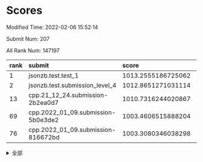 # Scores

Modified Time: 2022-02-06 15:52:14

Submit Num: 207

All Rank Num: 147197

| rank |               submit               |       score        |       sigma        | pk_num |
| :--- | :--------------------------------- | :----------------- | :----------------- | :----- |
| 1    | jsonzb.test.test_1                 | 1013.2555186725062 | 0.8051276514162201 | 2850   |
| 2    | jsonzb.test.submission_level_4     | 1012.8651271031114 | 0.7895554334961444 | 2848   |
| 13   | cpp.21_12_24.submission-2b2ea0d7   | 1010.7316244020867 | 0.7506332128014337 | 2849   |
| 69   | cpp.2022_01_09.submission-5b0e3de2 | 1003.4606515888204 | 0.7186658001992535 | 2841   |
| 76   | cpp.2022_01_09.submission-816672bd | 1003.3080346038298 | 0.7009151628023379 | 2844   |


<details>
<summary>全部</summary>

| rank |                 submit                 |       score        |       sigma        | pk_num |
| :--- | :------------------------------------- | :----------------- | :----------------- | :----- |
| 1    | jsonzb.test.test_1                     | 1013.2555186725062 | 0.8051276514162201 | 2850   |
| 2    | jsonzb.test.submission_level_4         | 1012.8651271031114 | 0.7895554334961444 | 2848   |
| 3    | gobigger.level_3.submission_level_3_8  | 1012.0424220928714 | 0.779848558872188  | 2839   |
| 4    | gobigger.level_3.submission_level_3_13 | 1011.5883540918976 | 0.7785331799456942 | 2840   |
| 5    | gobigger.level_3.submission_level_3_35 | 1011.3289458043337 | 0.7639486801218455 | 2846   |
| 6    | gobigger.level_3.submission_level_3_5  | 1011.1719152958402 | 0.7891502074064711 | 2845   |
| 7    | gobigger.level_3.submission_level_3_45 | 1011.0710348575469 | 0.7732099184487979 | 2838   |
| 8    | gobigger.level_3.submission_level_3_2  | 1011.0002999524683 | 0.74630243990219   | 2845   |
| 9    | gobigger.level_3.submission_level_3_6  | 1010.9823766255386 | 0.7581591008860156 | 2842   |
| 10   | gobigger.level_3.submission_level_3_46 | 1010.809154366816  | 0.7779198180862745 | 2843   |
| 11   | gobigger.level_3.submission_level_3_25 | 1010.8038600447254 | 0.7693134950867673 | 2846   |
| 12   | gobigger.level_3.submission_level_3_43 | 1010.7696922136388 | 0.7738639088033986 | 2845   |
| 13   | cpp.21_12_24.submission-2b2ea0d7       | 1010.7316244020867 | 0.7506332128014337 | 2849   |
| 14   | gobigger.level_3.submission_level_3_30 | 1010.7035109271761 | 0.792717382443759  | 2850   |
| 15   | gobigger.level_3.submission_level_3_36 | 1010.6636334268793 | 0.7968290957293224 | 2851   |
| 16   | gobigger.level_3.submission_level_3_19 | 1010.6229658123873 | 0.7747811377805031 | 2848   |
| 17   | gobigger.level_3.submission_level_3_49 | 1010.5356045089281 | 0.7658146068583891 | 2839   |
| 18   | gobigger.level_3.submission_level_3_22 | 1010.3994647664194 | 0.7521721531270499 | 2843   |
| 19   | gobigger.level_3.submission_level_3_12 | 1010.3174706206061 | 0.7608201927028275 | 2838   |
| 20   | gobigger.level_3.submission_level_3_40 | 1010.3133789275545 | 0.7732875834834091 | 2844   |
| 21   | gobigger.level_3.submission_level_3_38 | 1010.283388505867  | 0.7527966120304962 | 2843   |
| 22   | gobigger.level_3.submission_level_3_3  | 1010.212128673192  | 0.7529369772702955 | 2843   |
| 23   | gobigger.level_3.submission_level_3_1  | 1010.1885731832976 | 0.7546101958923517 | 2838   |
| 24   | gobigger.level_3.submission_level_3_44 | 1010.172732640273  | 0.7516416073155553 | 2843   |
| 25   | gobigger.level_3.submission_level_3_17 | 1010.154934904942  | 0.7677377607008969 | 2845   |
| 26   | gobigger.level_3.submission_level_3_37 | 1010.1303505629405 | 0.7621656115575441 | 2850   |
| 27   | gobigger.level_3.submission_level_3_33 | 1010.0439805671668 | 0.7527245254131932 | 2844   |
| 28   | gobigger.level_3.submission_level_3_21 | 1009.764473601425  | 0.7701655891514624 | 2845   |
| 29   | gobigger.level_3.submission_level_3_48 | 1009.7524509997642 | 0.7739916214254366 | 2844   |
| 30   | gobigger.level_3.submission_level_3_23 | 1009.7366892627142 | 0.7615116286594887 | 2842   |
| 31   | gobigger.level_3.submission_level_3_7  | 1009.732826731186  | 0.7643021853768204 | 2847   |
| 32   | gobigger.level_3.submission_level_3_0  | 1009.693479176734  | 0.7628469745198043 | 2842   |
| 33   | gobigger.level_3.submission_level_3_11 | 1009.5813727536462 | 0.7497588547925157 | 2839   |
| 34   | gobigger.level_3.submission_level_3_47 | 1009.5108522718778 | 0.7556645799688316 | 2843   |
| 35   | gobigger.level_3.submission_level_3_16 | 1009.4641960941335 | 0.7411433909251838 | 2844   |
| 36   | gobigger.level_3.submission_level_3_29 | 1009.4225467595819 | 0.772045089267421  | 2842   |
| 37   | gobigger.level_3.submission_level_3_39 | 1009.4192015307497 | 0.7393533542163365 | 2838   |
| 38   | gobigger.level_3.submission_level_3_34 | 1009.4173677231305 | 0.754528948928042  | 2843   |
| 39   | gobigger.level_3.submission_level_3_15 | 1009.3499521801161 | 0.7464558505875105 | 2841   |
| 40   | gobigger.level_3.submission_level_3_32 | 1009.3341151896885 | 0.7514963474527161 | 2842   |
| 41   | gobigger.level_3.submission_level_3_31 | 1009.328395441496  | 0.7657245645022493 | 2847   |
| 42   | gobigger.level_3.submission_level_3_4  | 1009.3235339939904 | 0.7401477240740665 | 2850   |
| 43   | gobigger.level_3.submission_level_3_42 | 1009.28585136637   | 0.7611779894736735 | 2840   |
| 44   | gobigger.level_3.submission_level_3_9  | 1009.2631438282027 | 0.7444098077450652 | 2846   |
| 45   | gobigger.level_3.submission_level_3_41 | 1009.2282165082898 | 0.7465565222600319 | 2845   |
| 46   | gobigger.level_3.submission_level_3_28 | 1009.1942625786778 | 0.760232321452947  | 2844   |
| 47   | gobigger.level_3.submission_level_3_27 | 1009.1722071117507 | 0.7511527452872138 | 2846   |
| 48   | gobigger.level_3.submission_level_3_24 | 1009.1233230060989 | 0.7569081258616914 | 2848   |
| 49   | gobigger.level_3.submission_level_3_10 | 1008.8524196800647 | 0.7363263364511154 | 2845   |
| 50   | gobigger.level_3.submission_level_3_18 | 1008.8433593410833 | 0.7437401704914265 | 2845   |
| 51   | gobigger.level_3.submission_level_3_14 | 1008.7480246875917 | 0.7601831505337981 | 2845   |
| 52   | gobigger.level_3.submission_level_3_26 | 1008.7312306289708 | 0.7291261487869197 | 2845   |
| 53   | gobigger.level_3.submission_level_3_20 | 1008.0701241565729 | 0.762114957400588  | 2840   |
| 54   | gobigger.level_1.submission_level_1_11 | 1005.5363008052152 | 0.7309488754937561 | 2842   |
| 55   | gobigger.level_1.submission_level_1_9  | 1004.487733246339  | 0.7063521503177367 | 2846   |
| 56   | gobigger.level_1.submission_level_1_34 | 1004.4516265513851 | 0.721325811068385  | 2841   |
| 57   | gobigger.level_1.submission_level_1_22 | 1004.2295176078304 | 0.734143165397253  | 2840   |
| 58   | gobigger.level_1.submission_level_1_43 | 1004.1371110895226 | 0.7283933404335814 | 2846   |
| 59   | gobigger.level_1.submission_level_1_29 | 1004.0858383725762 | 0.7193985467293693 | 2846   |
| 60   | gobigger.level_1.submission_level_1_39 | 1003.9492366307197 | 0.7268431993020111 | 2841   |
| 61   | gobigger.level_1.submission_level_1_21 | 1003.9011735431656 | 0.7228865308026519 | 2848   |
| 62   | gobigger.level_1.submission_level_1_33 | 1003.7057572330566 | 0.7256792388117947 | 2844   |
| 63   | gobigger.level_1.submission_level_1_17 | 1003.6876544984972 | 0.716042563753206  | 2843   |
| 64   | gobigger.level_1.submission_level_1_6  | 1003.6743162171944 | 0.7267078078991341 | 2843   |
| 65   | gobigger.level_1.submission_level_1_15 | 1003.5858371190969 | 0.713447823076497  | 2848   |
| 66   | gobigger.level_1.submission_level_1_5  | 1003.5714430226675 | 0.7181797337873491 | 2844   |
| 67   | gobigger.level_1.submission_level_1_25 | 1003.5660422945874 | 0.7183050728967713 | 2843   |
| 68   | gobigger.level_1.submission_level_1_14 | 1003.5415558858939 | 0.71711411199726   | 2840   |
| 69   | cpp.2022_01_09.submission-5b0e3de2     | 1003.4606515888204 | 0.7186658001992535 | 2841   |
| 70   | gobigger.level_1.submission_level_1_3  | 1003.3971520212142 | 0.7142613778599451 | 2843   |
| 71   | gobigger.level_1.submission_level_1_31 | 1003.3810690440738 | 0.7217907451539133 | 2844   |
| 72   | gobigger.level_1.submission_level_1_0  | 1003.3783809197263 | 0.707482020187283  | 2848   |
| 73   | gobigger.level_1.submission_level_1_26 | 1003.3650298526846 | 0.7217309967391295 | 2843   |
| 74   | gobigger.level_1.submission_level_1_23 | 1003.3420302602731 | 0.7138081589155018 | 2843   |
| 75   | gobigger.level_1.submission_level_1_44 | 1003.3348557749961 | 0.7172148846571414 | 2847   |
| 76   | cpp.2022_01_09.submission-816672bd     | 1003.3080346038298 | 0.7009151628023379 | 2844   |
| 77   | gobigger.level_1.submission_level_1_19 | 1003.2811423168814 | 0.72373458456012   | 2842   |
| 78   | gobigger.level_1.submission_level_1_28 | 1003.2692752385229 | 0.7099839357713115 | 2848   |
| 79   | gobigger.level_1.submission_level_1_12 | 1003.2595494163513 | 0.7201839386376155 | 2847   |
| 80   | gobigger.level_1.submission_level_1_41 | 1003.215911836508  | 0.7203709219136973 | 2842   |
| 81   | gobigger.level_1.submission_level_1_1  | 1003.1912882865183 | 0.7218253343188341 | 2849   |
| 82   | gobigger.level_1.submission_level_1_46 | 1003.1530798483221 | 0.7102931931820453 | 2840   |
| 83   | gobigger.level_1.submission_level_1_7  | 1003.1518459965805 | 0.715619645818849  | 2847   |
| 84   | gobigger.level_1.submission_level_1_10 | 1003.1477636841141 | 0.7121809140062603 | 2845   |
| 85   | gobigger.level_1.submission_level_1_47 | 1003.1355620410034 | 0.7181838998229361 | 2846   |
| 86   | gobigger.level_1.submission_level_1_42 | 1003.1136500319499 | 0.7105547926671317 | 2840   |
| 87   | gobigger.level_1.submission_level_1_18 | 1003.0643896420008 | 0.7058554803325638 | 2843   |
| 88   | gobigger.level_1.submission_level_1_24 | 1003.0347951038885 | 0.7142639081682931 | 2844   |
| 89   | gobigger.level_1.submission_level_1_2  | 1002.9163427957479 | 0.7081007957454618 | 2846   |
| 90   | gobigger.level_1.submission_level_1_40 | 1002.8717065732283 | 0.7150776890881579 | 2846   |
| 91   | gobigger.level_1.submission_level_1_16 | 1002.8469193759265 | 0.7130968532926332 | 2843   |
| 92   | gobigger.level_1.submission_level_1_49 | 1002.7929941490856 | 0.7087645115613811 | 2846   |
| 93   | gobigger.level_1.submission_level_1_36 | 1002.6507803385621 | 0.7134142548912985 | 2843   |
| 94   | gobigger.level_1.submission_level_1_8  | 1002.6359552815247 | 0.7082109020507893 | 2842   |
| 95   | gobigger.level_1.submission_level_1_38 | 1002.6070942942348 | 0.7076797251139534 | 2840   |
| 96   | gobigger.level_1.submission_level_1_27 | 1002.5718710259113 | 0.7173922057482466 | 2845   |
| 97   | gobigger.level_1.submission_level_1_32 | 1002.4890425918742 | 0.7066696798149907 | 2849   |
| 98   | gobigger.level_1.submission_level_1_37 | 1002.4353820882079 | 0.7186614172462759 | 2846   |
| 99   | gobigger.level_1.submission_level_1_35 | 1002.3552037966334 | 0.7131175256453413 | 2836   |
| 100  | gobigger.level_1.submission_level_1_13 | 1002.3056013208652 | 0.713239731913237  | 2846   |
| 101  | gobigger.level_1.submission_level_1_4  | 1002.0706477689042 | 0.706627238806675  | 2849   |
| 102  | gobigger.level_1.submission_level_1_20 | 1002.0018627310798 | 0.7133581181588282 | 2844   |
| 103  | gobigger.level_1.submission_level_1_48 | 1001.9779122037481 | 0.6993879838293127 | 2848   |
| 104  | gobigger.level_1.submission_level_1_30 | 1001.782440149101  | 0.7100579814334147 | 2847   |
| 105  | gobigger.level_1.submission_level_1_45 | 1001.726497285817  | 0.711021853485545  | 2841   |
| 106  | gobigger.random.submission_random_13   | 997.4313294741114  | 0.7041007508331487 | 2843   |
| 107  | gobigger.random.submission_random_25   | 997.2507360217437  | 0.6953763812225092 | 2850   |
| 108  | gobigger.random.submission_random_24   | 997.1577674625506  | 0.7116027547814404 | 2845   |
| 109  | gobigger.random.submission_random_48   | 997.0712603280283  | 0.6955795786049    | 2848   |
| 110  | gobigger.random.submission_random_32   | 997.0173838138388  | 0.7116660818397051 | 2849   |
| 111  | gobigger.random.submission_random_7    | 996.9519042895763  | 0.7081432168652579 | 2845   |
| 112  | gobigger.random.submission_random_21   | 996.8955697871831  | 0.7060072623625894 | 2842   |
| 113  | gobigger.random.submission_random_46   | 996.723355906338   | 0.7164207314759254 | 2848   |
| 114  | gobigger.random.submission_random_40   | 996.6389023417386  | 0.7049470253148324 | 2838   |
| 115  | gobigger.random.submission_random_9    | 996.5087861427523  | 0.7275863844594527 | 2845   |
| 116  | gobigger.random.submission_random_3    | 996.4801434523375  | 0.7118981403087984 | 2843   |
| 117  | gobigger.random.submission_random_41   | 996.44845723767    | 0.710570565315702  | 2845   |
| 118  | gobigger.random.submission_random_38   | 996.4295503740063  | 0.7112296911674222 | 2846   |
| 119  | gobigger.random.submission_random_44   | 996.3260978186767  | 0.7052618546926239 | 2846   |
| 120  | gobigger.random.submission_random_28   | 996.3109901575889  | 0.710685195666876  | 2845   |
| 121  | gobigger.random.submission_random_47   | 996.2103825303084  | 0.7036381439057358 | 2849   |
| 122  | gobigger.random.submission_random_19   | 996.2044340600545  | 0.7043380625159854 | 2850   |
| 123  | gobigger.random.submission_random_23   | 996.1979477829933  | 0.7260632764925672 | 2842   |
| 124  | gobigger.random.submission_random_42   | 996.1918201942943  | 0.7052438501444982 | 2848   |
| 125  | gobigger.random.submission_random_17   | 996.1824237585269  | 0.7149133543836593 | 2843   |
| 126  | gobigger.random.submission_random_2    | 996.1104880839982  | 0.70000413616933   | 2845   |
| 127  | gobigger.random.submission_random_0    | 996.0984733755162  | 0.6990299808027572 | 2844   |
| 128  | gobigger.random.submission_random_26   | 996.0311973814473  | 0.7092177261240207 | 2847   |
| 129  | gobigger.random.submission_random_37   | 996.0092177251325  | 0.7197677981696089 | 2844   |
| 130  | gobigger.random.submission_random_45   | 995.9790216300777  | 0.711700519209622  | 2839   |
| 131  | gobigger.random.submission_random_8    | 995.9307101425873  | 0.7105002911707257 | 2845   |
| 132  | gobigger.random.submission_random_22   | 995.8231489901187  | 0.7054264259116917 | 2847   |
| 133  | gobigger.random.submission_random_5    | 995.7316643906063  | 0.7110239503783029 | 2847   |
| 134  | gobigger.random.submission_random_20   | 995.6745829391708  | 0.7003839067207659 | 2838   |
| 135  | gobigger.random.submission_random_10   | 995.6474109686291  | 0.723985563887421  | 2839   |
| 136  | gobigger.random.submission_random_31   | 995.5922826842673  | 0.7208215011218811 | 2847   |
| 137  | gobigger.random.submission_random_27   | 995.584761932213   | 0.7226079816701096 | 2848   |
| 138  | gobigger.random.submission_random_16   | 995.5479985504027  | 0.7069455502299836 | 2843   |
| 139  | gobigger.random.submission_random_30   | 995.5460194455799  | 0.7174861114294265 | 2837   |
| 140  | gobigger.random.submission_random_35   | 995.5044380613028  | 0.7116919257739335 | 2844   |
| 141  | gobigger.random.submission_random_6    | 995.5027438678482  | 0.6940715098310941 | 2845   |
| 142  | gobigger.random.submission_random_18   | 995.4925161577279  | 0.7057955035669664 | 2847   |
| 143  | gobigger.random.submission_random_12   | 995.3195345702316  | 0.7182657092163983 | 2846   |
| 144  | gobigger.random.submission_random_4    | 995.2757265427008  | 0.7060486713536358 | 2845   |
| 145  | gobigger.random.submission_random_11   | 995.2615203298959  | 0.7242804251413544 | 2847   |
| 146  | gobigger.random.submission_random_15   | 995.2396008927386  | 0.7247601401528587 | 2844   |
| 147  | gobigger.random.submission_random_39   | 995.2178272513488  | 0.705588212007158  | 2844   |
| 148  | gobigger.random.submission_random_33   | 995.210412393224   | 0.7092257933194281 | 2843   |
| 149  | gobigger.random.submission_random_29   | 995.1456873657968  | 0.7138253216881341 | 2846   |
| 150  | gobigger.random.submission_random_43   | 994.9629494979279  | 0.7174426728228416 | 2846   |
| 151  | gobigger.random.submission_random_49   | 994.9336670223564  | 0.7127985364743885 | 2846   |
| 152  | gobigger.level_2.submission_level_2_19 | 994.902971387175   | 0.7243451010087496 | 2849   |
| 153  | gobigger.level_2.submission_level_2_16 | 994.8028719943908  | 0.722973754327252  | 2841   |
| 154  | gobigger.random.submission_random_14   | 994.743748935019   | 0.7180429245661359 | 2845   |
| 155  | gobigger.random.submission_random_36   | 994.6397688825897  | 0.7292763981984127 | 2843   |
| 156  | gobigger.random.submission_random_1    | 994.5652925291024  | 0.7293842416626002 | 2846   |
| 157  | gobigger.random.submission_random_34   | 994.3557668221151  | 0.7306575748655656 | 2840   |
| 158  | gobigger.level_2.submission_level_2_12 | 993.8281957328564  | 0.7315534715110543 | 2847   |
| 159  | gobigger.level_2.submission_level_2_47 | 993.2948649681578  | 0.7377959583955584 | 2842   |
| 160  | gobigger.level_2.submission_level_2_30 | 993.2661122222909  | 0.7416232264957993 | 2845   |
| 161  | gobigger.level_2.submission_level_2_48 | 993.2503708106499  | 0.740334780010957  | 2845   |
| 162  | gobigger.level_2.submission_level_2_23 | 993.2226822118795  | 0.7185109696921159 | 2845   |
| 163  | gobigger.level_2.submission_level_2_13 | 993.1676302715576  | 0.737854708451881  | 2846   |
| 164  | gobigger.level_2.submission_level_2_24 | 992.9981890091053  | 0.7298300052233979 | 2846   |
| 165  | gobigger.level_2.submission_level_2_7  | 992.8526010314022  | 0.7316321293619195 | 2849   |
| 166  | gobigger.level_2.submission_level_2_45 | 992.8342076630179  | 0.7320114268840854 | 2840   |
| 167  | gobigger.level_2.submission_level_2_28 | 992.7583159415217  | 0.7332090754963045 | 2845   |
| 168  | gobigger.level_2.submission_level_2_4  | 992.7451445091428  | 0.7440372246134044 | 2838   |
| 169  | gobigger.level_2.submission_level_2_1  | 992.7307559995036  | 0.7514380852526208 | 2845   |
| 170  | gobigger.level_2.submission_level_2_15 | 992.7104826095741  | 0.7477777083155525 | 2841   |
| 171  | gobigger.level_2.submission_level_2_37 | 992.6391076698761  | 0.7415504085905971 | 2847   |
| 172  | gobigger.level_2.submission_level_2_22 | 992.5360974549493  | 0.7342600968308884 | 2843   |
| 173  | gobigger.level_2.submission_level_2_36 | 992.502439764597   | 0.748998573029942  | 2841   |
| 174  | gobigger.level_2.submission_level_2_20 | 992.4607928635639  | 0.7529116785501525 | 2844   |
| 175  | gobigger.level_2.submission_level_2_18 | 992.4002339643293  | 0.7283204972908953 | 2839   |
| 176  | gobigger.level_2.submission_level_2_34 | 992.3955659563295  | 0.7519992674273108 | 2842   |
| 177  | gobigger.level_2.submission_level_2_26 | 992.3813763649447  | 0.7328080276448777 | 2844   |
| 178  | gobigger.level_2.submission_level_2_31 | 992.351912446648   | 0.7464182558109034 | 2845   |
| 179  | gobigger.level_2.submission_level_2_49 | 992.3281458783329  | 0.733183432540494  | 2848   |
| 180  | gobigger.level_2.submission_level_2_38 | 992.2891139761579  | 0.7375744802321538 | 2847   |
| 181  | gobigger.level_2.submission_level_2_11 | 992.2550410418086  | 0.7654030839765332 | 2849   |
| 182  | gobigger.level_2.submission_level_2_17 | 992.2497632618122  | 0.7392662438908554 | 2846   |
| 183  | gobigger.level_2.submission_level_2_9  | 992.206262843263   | 0.7319938054792856 | 2841   |
| 184  | gobigger.level_2.submission_level_2_29 | 992.1665355887462  | 0.7368331551999601 | 2845   |
| 185  | gobigger.level_2.submission_level_2_46 | 991.9844532007837  | 0.7565292126978332 | 2846   |
| 186  | gobigger.level_2.submission_level_2_39 | 991.9426751723469  | 0.763103028750918  | 2850   |
| 187  | gobigger.level_2.submission_level_2_41 | 991.7748185730754  | 0.748486038929191  | 2843   |
| 188  | gobigger.level_2.submission_level_2_42 | 991.759318876685   | 0.7424743052481434 | 2845   |
| 189  | gobigger.level_2.submission_level_2_10 | 991.7450500925471  | 0.7605780740014323 | 2846   |
| 190  | gobigger.level_2.submission_level_2_25 | 991.6918257307988  | 0.7564018426624285 | 2838   |
| 191  | gobigger.level_2.submission_level_2_0  | 991.6591334515929  | 0.7414799934282705 | 2836   |
| 192  | gobigger.level_2.submission_level_2_33 | 991.5234221640779  | 0.7336763817087701 | 2846   |
| 193  | gobigger.level_2.submission_level_2_44 | 991.5177022706343  | 0.745827825633721  | 2849   |
| 194  | gobigger.level_2.submission_level_2_14 | 991.5011757571494  | 0.7635083671269346 | 2846   |
| 195  | gobigger.level_2.submission_level_2_2  | 991.4395660359519  | 0.7391717804346347 | 2845   |
| 196  | gobigger.level_2.submission_level_2_6  | 991.3603433253408  | 0.7424351670459244 | 2845   |
| 197  | gobigger.level_2.submission_level_2_27 | 991.3364657649073  | 0.7416291898369629 | 2846   |
| 198  | gobigger.level_2.submission_level_2_32 | 991.3219530426177  | 0.7510766181972026 | 2846   |
| 199  | gobigger.level_2.submission_level_2_35 | 991.3074808582285  | 0.7417275657154104 | 2846   |
| 200  | gobigger.level_2.submission_level_2_43 | 991.1963556121729  | 0.7661276586506786 | 2850   |
| 201  | gobigger.level_2.submission_level_2_8  | 991.1505621962629  | 0.7743439733073464 | 2839   |
| 202  | gobigger.level_2.submission_level_2_21 | 991.1112538975881  | 0.7675162434655018 | 2851   |
| 203  | gobigger.level_2.submission_level_2_5  | 990.7261111321649  | 0.7675130430605156 | 2843   |
| 204  | gobigger.level_2.submission_level_2_40 | 990.4350756397041  | 0.762211452058885  | 2845   |
| 205  | gobigger.level_2.submission_level_2_3  | 989.9675887320062  | 0.7787963819318818 | 2842   |
| 206  | gobigger.none.submission_none_0        | 975.3497783303928  | 1.4315181738455258 | 2846   |
| 207  | gobigger.none.submission_none_1        | 974.6353406918614  | 1.6086524761922198 | 2849   |

</details>